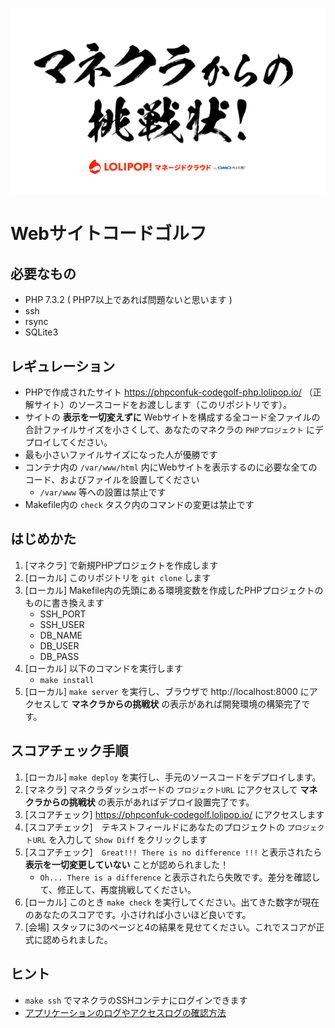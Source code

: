 ![img](mc.png)

# Webサイトコードゴルフ

## 必要なもの

- PHP 7.3.2 ( PHP7以上であれば問題ないと思います )
- ssh
- rsync
- SQLite3

## レギュレーション

- PHPで作成されたサイト https://phpconfuk-codegolf-php.lolipop.io/ （正解サイト）のソースコードをお渡しします（このリポジトリです）。
- サイトの **表示を一切変えずに** Webサイトを構成する全コード全ファイルの合計ファイルサイズを小さくして、あなたのマネクラの `PHPプロジェクト` にデプロイしてください。
- 最も小さいファイルサイズになった人が優勝です
- コンテナ内の `/var/www/html` 内にWebサイトを表示するのに必要な全てのコード、およびファイルを設置してください
    - `/var/www` 等への設置は禁止です
- Makefile内の `check` タスク内のコマンドの変更は禁止です

## はじめかた

1. [マネクラ] で新規PHPプロジェクトを作成します
1. [ローカル] このリポジトリを `git clone` します
2. [ローカル] Makefile内の先頭にある環境変数を作成したPHPプロジェクトのものに書き換えます
    - SSH_PORT
    - SSH_USER
    - DB_NAME
    - DB_USER
    - DB_PASS
3. [ローカル] 以下のコマンドを実行します
    - `make install`
4. [ローカル] `make server` を実行し、ブラウザで http://localhost:8000 にアクセスして **マネクラからの挑戦状** の表示があれば開発環境の構築完了です。

## スコアチェック手順

1. [ローカル] `make deploy` を実行し、手元のソースコードをデプロイします。
2. [マネクラ] マネクラダッシュボードの `プロジェクトURL` にアクセスして **マネクラからの挑戦状** の表示があればデプロイ設置完了です。
3. [スコアチェック] https://phpconfuk-codegolf.lolipop.io/ にアクセスします
4. [スコアチェック]　テキストフィールドにあなたのプロジェクトの `プロジェクトURL` を入力して `Show Diff` をクリックします
5. [スコアチェック]　`Great!!! There is no difference !!!` と表示されたら **表示を一切変更していない** ことが認められました！
    - `Oh... There is a difference` と表示されたら失敗です。差分を確認して、修正して、再度挑戦してください。
6. [ローカル] このとき `make check` を実行してください。出てきた数字が現在のあなたのスコアです。小さければ小さいほど良いです。
7. [会場] スタッフに3のページと4の結果を見せてください。これでスコアが正式に認められました。

## ヒント

- `make ssh` でマネクラのSSHコンテナにログインできます
- [アプリケーションのログやアクセスログの確認方法](https://mclolipop.zendesk.com/hc/ja/articles/360022532394-%E3%82%A2%E3%83%97%E3%83%AA%E3%82%B1%E3%83%BC%E3%82%B7%E3%83%A7%E3%83%B3%E3%81%AE%E3%83%AD%E3%82%B0%E3%82%84%E3%82%A2%E3%82%AF%E3%82%BB%E3%82%B9%E3%83%AD%E3%82%B0%E3%81%AE%E7%A2%BA%E8%AA%8D%E6%96%B9%E6%B3%95)
